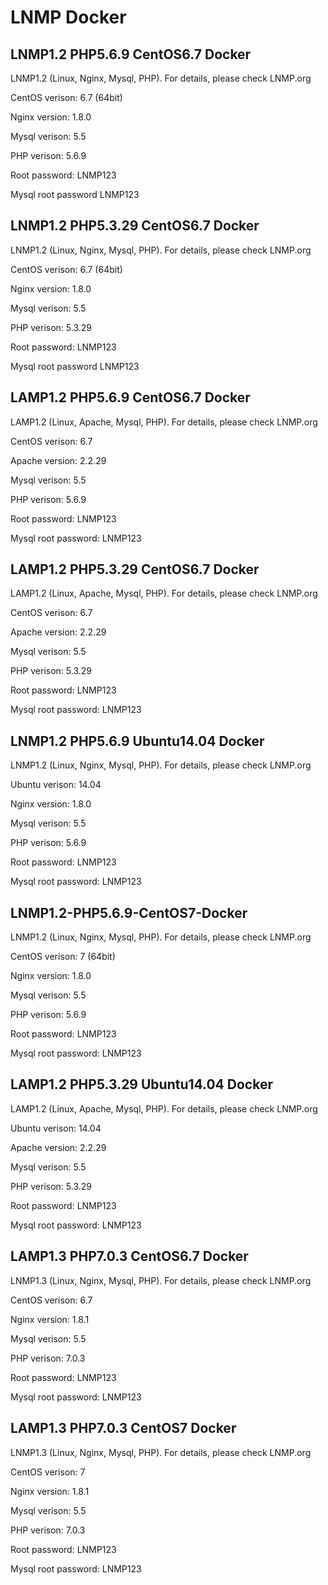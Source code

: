 # LNMP Docker

## LNMP1.2 PHP5.6.9 CentOS6.7 Docker

LNMP1.2 (Linux, Nginx, Mysql, PHP). For details, please check LNMP.org

CentOS verison: 6.7 (64bit)

Nginx version: 1.8.0

Mysql verison: 5.5

PHP verison: 5.6.9

Root password: LNMP123

Mysql root password LNMP123

## LNMP1.2 PHP5.3.29 CentOS6.7 Docker

LNMP1.2 (Linux, Nginx, Mysql, PHP). For details, please check LNMP.org

CentOS verison: 6.7 (64bit)

Nginx version: 1.8.0

Mysql verison: 5.5

PHP verison: 5.3.29

Root password: LNMP123

Mysql root password LNMP123

## LAMP1.2 PHP5.6.9 CentOS6.7 Docker

LAMP1.2 (Linux, Apache, Mysql, PHP). For details, please check LNMP.org

CentOS verison: 6.7

Apache version: 2.2.29

Mysql verison: 5.5

PHP verison: 5.6.9

Root password: LNMP123

Mysql root password: LNMP123

## LAMP1.2 PHP5.3.29 CentOS6.7 Docker

LAMP1.2 (Linux, Apache, Mysql, PHP). For details, please check LNMP.org

CentOS verison: 6.7

Apache version: 2.2.29

Mysql verison: 5.5

PHP verison: 5.3.29

Root password: LNMP123

Mysql root password: LNMP123

## LNMP1.2 PHP5.6.9 Ubuntu14.04 Docker

LNMP1.2 (Linux, Nginx, Mysql, PHP). For details, please check LNMP.org

Ubuntu verison: 14.04

Nginx version: 1.8.0

Mysql verison: 5.5

PHP verison: 5.6.9

Root password: LNMP123

Mysql root password: LNMP123

## LNMP1.2-PHP5.6.9-CentOS7-Docker

LNMP1.2 (Linux, Nginx, Mysql, PHP). For details, please check LNMP.org

CentOS verison: 7 (64bit)

Nginx version: 1.8.0

Mysql verison: 5.5

PHP verison: 5.6.9

Root password: LNMP123

Mysql root password: LNMP123

## LAMP1.2 PHP5.3.29 Ubuntu14.04 Docker

LAMP1.2 (Linux, Apache, Mysql, PHP). For details, please check LNMP.org

Ubuntu verison: 14.04

Apache version: 2.2.29

Mysql verison: 5.5

PHP verison: 5.3.29

Root password: LNMP123

Mysql root password: LNMP123

## LAMP1.3 PHP7.0.3 CentOS6.7 Docker

LNMP1.3 (Linux, Nginx, Mysql, PHP). For details, please check LNMP.org

CentOS verison: 6.7

Nginx version: 1.8.1

Mysql verison: 5.5

PHP verison: 7.0.3

Root password: LNMP123

Mysql root password: LNMP123

## LAMP1.3 PHP7.0.3 CentOS7 Docker

LNMP1.3 (Linux, Nginx, Mysql, PHP). For details, please check LNMP.org

CentOS verison: 7

Nginx version: 1.8.1

Mysql verison: 5.5

PHP verison: 7.0.3

Root password: LNMP123

Mysql root password: LNMP123
